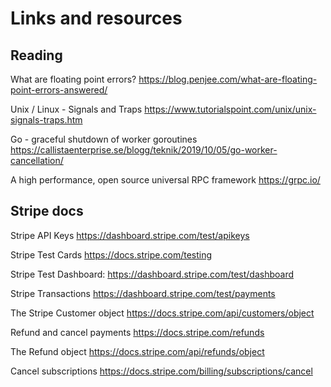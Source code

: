# Links and resources

## Reading 

What are floating point errors?
https://blog.penjee.com/what-are-floating-point-errors-answered/

Unix / Linux - Signals and Traps
https://www.tutorialspoint.com/unix/unix-signals-traps.htm

Go - graceful shutdown of worker goroutines
https://callistaenterprise.se/blogg/teknik/2019/10/05/go-worker-cancellation/

A high performance, open source universal RPC framework
https://grpc.io/


## Stripe docs  

Stripe API Keys
https://dashboard.stripe.com/test/apikeys

Stripe Test Cards 
https://docs.stripe.com/testing 

Stripe Test Dashboard:
https://dashboard.stripe.com/test/dashboard 

Stripe Transactions
https://dashboard.stripe.com/test/payments

The Stripe Customer object 
https://docs.stripe.com/api/customers/object

Refund and cancel payments
https://docs.stripe.com/refunds

The Refund object 
https://docs.stripe.com/api/refunds/object

Cancel subscriptions
https://docs.stripe.com/billing/subscriptions/cancel
